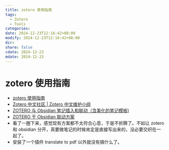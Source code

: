 ```yaml
---
title: zotero 使用指南
tags:
  - Zotero
  - Tools
categories: 
date: 2024-12-23T12:16:42+08:00
modify: 2024-12-23T12:16:42+08:00
dir: 
share: false
cdate: 2024-12-23
mdate: 2024-12-23
---
```


# zotero 使用指南

- [zotero 使用指南](https://blog.csdn.net/l903445981/article/details/119960684)
- [Zotero 中文社区 \| Zotero 中文维护小组](https://zotero-chinese.com/)
- [ZOTERO 与 Obsidian 笔记插入和联动（含美化的笔记模板)](https://zhuanlan.zhihu.com/p/677461923)
- [ZOTERO 于 Obsidian 联动方案](https://zhuanlan.zhihu.com/p/651144180)
- 看了一圈下来，感觉现有方案都不太符合心意，于是不折腾了。不如让 zotero 和 obsidian 分开，真要做笔记的时候肯定是直接写出来的，没必要交织在一起了。
- 安装了一个插件 translate to pdf 以外就没有搞什么了。
